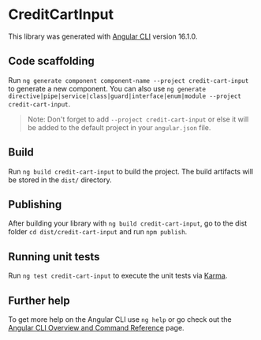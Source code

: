 # CreditCartInput

This library was generated with [Angular CLI](https://github.com/angular/angular-cli) version 16.1.0.

## Code scaffolding

Run `ng generate component component-name --project credit-cart-input` to generate a new component. You can also use `ng generate directive|pipe|service|class|guard|interface|enum|module --project credit-cart-input`.
> Note: Don't forget to add `--project credit-cart-input` or else it will be added to the default project in your `angular.json` file. 

## Build

Run `ng build credit-cart-input` to build the project. The build artifacts will be stored in the `dist/` directory.

## Publishing

After building your library with `ng build credit-cart-input`, go to the dist folder `cd dist/credit-cart-input` and run `npm publish`.

## Running unit tests

Run `ng test credit-cart-input` to execute the unit tests via [Karma](https://karma-runner.github.io).

## Further help

To get more help on the Angular CLI use `ng help` or go check out the [Angular CLI Overview and Command Reference](https://angular.io/cli) page.
